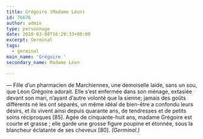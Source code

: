 ```yaml
---
title: Grégoire (Madame Léon)
id: 76676
author: admin
type: personnage
date: 2010-03-08T16:29:33+00:00
excerpt: Germinal
tags:
  - germinal
main_name: 'Grégoire '
secondary_name: Madame Léon

---
```

— Fille d&rsquo;un pharmacien de Marchiennes, une demoiselle laide, sans un sou, que Léon Grégoire adorait. Elle s&rsquo;est enfermée dans son ménage, extasiée devant son mari, n&rsquo;ayant d&rsquo;autre volonté que la sienne; jamais des goûts différents né les ont séparés, un même idéal de bien-être a confondu leurs désirs, et ils vivent ainsi depuis quarante ans, de tendresses et de petits soins réciproques [85]. Agée de cinquante-huit ans, madame Grégoire est courte et grasse ; elle garde une grosse figure poupine et étonnée, sous la blancheur éclatante de ses cheveux [80]. _(Germinal.)_